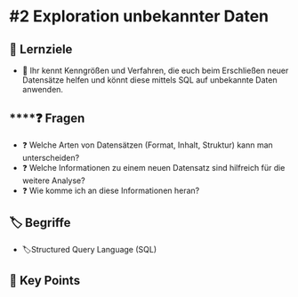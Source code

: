 # \#2 Exploration unbekannter Daten

## 🎯 Lernziele

* 🎯 Ihr kennt Kenngrößen und Verfahren, die euch beim Erschließen neuer Datensätze helfen und könnt diese mittels SQL auf unbekannte Daten anwenden.

## \*\*\*\*❓ **Fragen**

* ❓ Welche Arten von Datensätzen \(Format, Inhalt, Struktur\) kann man unterscheiden?
* ❓ Welche Informationen zu einem neuen Datensatz sind hilfreich für die weitere Analyse?
* ❓ Wie komme ich an diese Informationen heran?

## 🏷 Begriffe

* 🏷Structured Query Language \(SQL\)

## 🔑 Key Points



